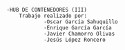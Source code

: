 	-HUB DE CONTENEDORES (III)
        Trabajo realizado por:
                -Oscar García Sahuquillo
                -Enrique García García
                -Javier Chamorro Olivas
                -Jesús López Roncero
